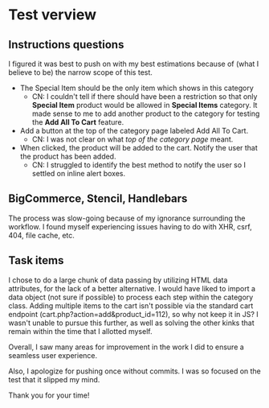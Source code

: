 # Test verview

## Instructions questions
I figured it was best to push on with my best estimations because of (what I believe to be) the narrow scope of this test.

- The Special Item should be the only item which shows in this category
	- CN: I couldn't tell if there should have been a restriction so that only **Special Item** product would be allowed in **Special Items** category. It made sense to me to add another product to the category for testing the **Add All To Cart** feature.
- Add a button at the top of the category page labeled Add All To Cart.
	- CN: I was not clear on what *top of the category page* meant.
- When clicked, the product will be added to the cart. Notify the user that the product has been added.
	- CN: I struggled to identify the best method to notify the user so I settled on inline alert boxes.

## BigCommerce, Stencil, Handlebars
The process was slow-going because of my ignorance surrounding the workflow. I found myself experiencing issues having to do with XHR, csrf, 404, file cache, etc.

## Task items
I chose to do a large chunk of data passing by utilizing HTML data attributes, for the lack of a better alternative. I would have liked to import a data object (not sure if possible) to process each step within the category class. Adding multiple items to the cart isn't possible via the standard cart endpoint (cart.php?action=add&product_id=112), so why not keep it in JS? I wasn't unable to pursue this further, as well as solving the other kinks that remain within the time that I allotted myself.

Overall, I saw many areas for improvement in the work I did to ensure a seamless user experience.

Also, I apologize for pushing once without commits. I was so focused on the test that it slipped my mind.

Thank you for your time!